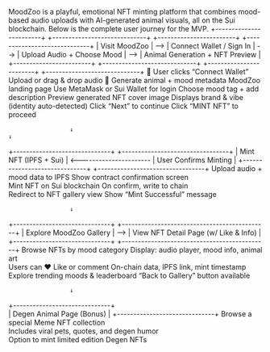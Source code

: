 MoodZoo is a playful, emotional NFT minting platform that combines mood-based audio uploads with AI-generated animal visuals, all on the Sui blockchain. Below is the complete user journey for the MVP.
+------------------------+       +-----------------------------+       +------------------------+       +-----------------------------+
|   Visit MoodZoo        |  -->  |   Connect Wallet / Sign In  |  -->  | Upload Audio + Choose Mood |  -->  | Animal Generation + NFT Preview |
+------------------------+       +-----------------------------+       +------------------------+       +-----------------------------+
        🐾                        User clicks “Connect Wallet”             Upload or drag & drop audio       🎨 Generate animal + mood metadata
MoodZoo landing page      Use MetaMask or Sui Wallet for login         Choose mood tag + add description  Preview generated NFT cover image
Displays brand & vibe     (identity auto-detected)                     Click “Next” to continue            Click “MINT NFT” to proceed

                     ↓                                                     ↓
+------------------------------+                          +---------------------------------+
|   Mint NFT (IPFS + Sui)      |  <----------------------  |   User Confirms Minting         |
+------------------------------+                          +---------------------------------+
Upload audio + mood data to IPFS                             Show contract confirmation screen  
Mint NFT on Sui blockchain                                   On confirm, write to chain  
Redirect to NFT gallery view                                 Show “Mint Successful” message

                     ↓
+------------------------------+       +---------------------------------------------+
|  Explore MoodZoo Gallery     |  -->  |  View NFT Detail Page (w/ Like & Info)       |
+------------------------------+       +---------------------------------------------+
Browse NFTs by mood category             Display: audio player, mood info, animal art  
Users can ❤️ Like or comment            On-chain data, IPFS link, mint timestamp  
Explore trending moods & leaderboard     “Back to Gallery” button available

                     ↓
+------------------------------+       
|  Degen Animal Page (Bonus)   |
+------------------------------+
Browse a special Meme NFT collection  
Includes viral pets, quotes, and degen humor  
Option to mint limited edition Degen NFTs  